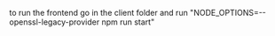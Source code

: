 to run the frontend go in the client folder and run "NODE_OPTIONS=--openssl-legacy-provider npm run start"